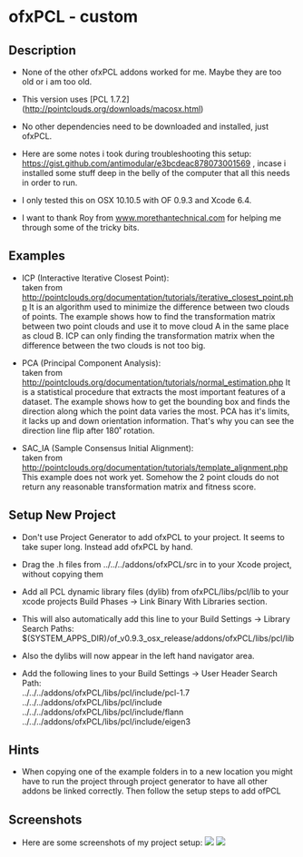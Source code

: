 ofxPCL - custom
=========


Description
-----------
* None of the other ofxPCL addons worked for me. Maybe they are too old or i am too old.
* This version uses [PCL 1.7.2] (http://pointclouds.org/downloads/macosx.html)
* No other dependencies need to be downloaded and installed, just ofxPCL.
* Here are some notes i took during troubleshooting this setup: <https://gist.github.com/antimodular/e3bcdeac878073001569> , incase i installed some stuff deep in the belly of the computer that all this needs in order to run.

* I only tested this on OSX 10.10.5 with OF 0.9.3 and Xcode 6.4.
* I want to thank Roy from www.morethantechnical.com for helping me through some of the tricky bits.

Examples
--------
* ICP (Interactive Iterative Closest Point):  
taken from http://pointclouds.org/documentation/tutorials/iterative_closest_point.php
It is an algorithm used to minimize the difference between two clouds of points. The example shows how to find the transformation matrix between two point clouds and use it to move cloud A in the same place as cloud B. ICP can only finding the transformation matrix when the difference between the two clouds is not too big.

* PCA (Principal Component Analysis):  
taken from http://pointclouds.org/documentation/tutorials/normal_estimation.php
It is a statistical procedure that extracts the most important features of a dataset.
The example shows how to get the bounding box and finds the direction along which the point data varies the most.
PCA has it's limits, it lacks up and down orientation information. That's why you can see the direction line flip after 180˚ rotation.

* SAC_IA (Sample Consensus Initial Alignment):  
taken from http://pointclouds.org/documentation/tutorials/template_alignment.php
This example does not work yet. Somehow the 2 point clouds do not return any reasonable transformation matrix and fitness score.


Setup New Project
-----------------
* Don't use Project Generator to add ofxPCL to your project. It seems to take super long. Instead add ofxPCL by hand.

* Drag the .h files from ../../../addons/ofxPCL/src in to your Xcode project, without copying them

* Add all PCL dynamic library files (dylib) from ofxPCL/libs/pcl/lib to your xcode projects Build Phases -> Link Binary With Libraries section.
* This will also automatically add this line to your Build Settings -> Library Search Paths: 
$(SYSTEM_APPS_DIR)/of_v0.9.3_osx_release/addons/ofxPCL/libs/pcl/lib
* Also the dylibs will now appear in the left hand navigator area.

* Add the following lines to your Build Settings -> User Header Search Path:  
../../../addons/ofxPCL/libs/pcl/include/pcl-1.7  
../../../addons/ofxPCL/libs/pcl/include  
../../../addons/ofxPCL/libs/pcl/include/flann  
../../../addons/ofxPCL/libs/pcl/include/eigen3  

Hints
-----
* When copying one of the example folders in to a new location you might have to run the project through project generator to have all other addons be linked correctly. Then follow the setup steps to add ofPCL

Screenshots
-----------------
* Here are some screenshots of my project setup:
![](https://raw.githubusercontent.com/antimodular/ofxPCL/master/add_headerSearchPath.png)
![](https://raw.githubusercontent.com/antimodular/ofxPCL/master/add_headerSearchPath.png)

